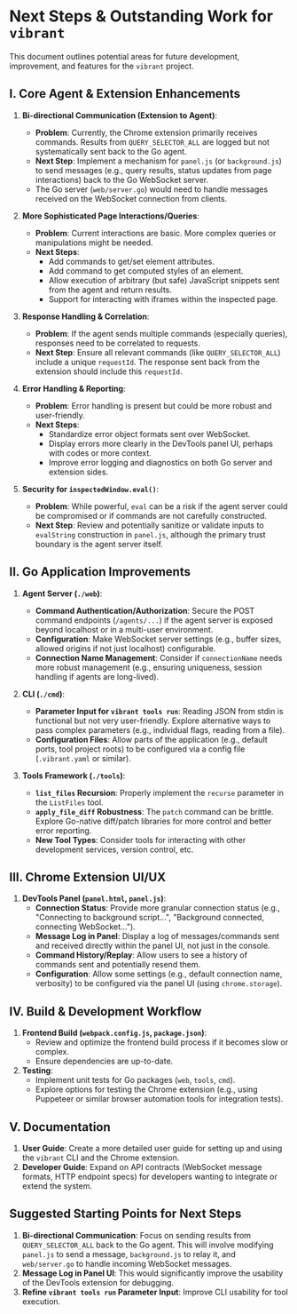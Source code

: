 # Next Steps & Outstanding Work for `vibrant`

This document outlines potential areas for future development, improvement, and features for the `vibrant` project.

## I. Core Agent & Extension Enhancements

1.  **Bi-directional Communication (Extension to Agent)**:
    *   **Problem**: Currently, the Chrome extension primarily receives commands. Results from `QUERY_SELECTOR_ALL` are logged but not systematically sent back to the Go agent.
    *   **Next Step**: Implement a mechanism for `panel.js` (or `background.js`) to send messages (e.g., query results, status updates from page interactions) back to the Go WebSocket server.
    *   The Go server (`web/server.go`) would need to handle messages received on the WebSocket connection from clients.

2.  **More Sophisticated Page Interactions/Queries**:
    *   **Problem**: Current interactions are basic. More complex queries or manipulations might be needed.
    *   **Next Steps**:
        *   Add commands to get/set element attributes.
        *   Add command to get computed styles of an element.
        *   Allow execution of arbitrary (but safe) JavaScript snippets sent from the agent and return results.
        *   Support for interacting with iframes within the inspected page.

3.  **Response Handling & Correlation**:
    *   **Problem**: If the agent sends multiple commands (especially queries), responses need to be correlated to requests.
    *   **Next Step**: Ensure all relevant commands (like `QUERY_SELECTOR_ALL`) include a unique `requestId`. The response sent back from the extension should include this `requestId`.

4.  **Error Handling & Reporting**: 
    *   **Problem**: Error handling is present but could be more robust and user-friendly.
    *   **Next Steps**:
        *   Standardize error object formats sent over WebSocket.
        *   Display errors more clearly in the DevTools panel UI, perhaps with codes or more context.
        *   Improve error logging and diagnostics on both Go server and extension sides.

5.  **Security for `inspectedWindow.eval()`**: 
    *   **Problem**: While powerful, `eval` can be a risk if the agent server could be compromised or if commands are not carefully constructed.
    *   **Next Step**: Review and potentially sanitize or validate inputs to `evalString` construction in `panel.js`, although the primary trust boundary is the agent server itself.

## II. Go Application Improvements

1.  **Agent Server (`./web`)**:
    *   **Command Authentication/Authorization**: Secure the POST command endpoints (`/agents/...`) if the agent server is exposed beyond localhost or in a multi-user environment.
    *   **Configuration**: Make WebSocket server settings (e.g., buffer sizes, allowed origins if not just localhost) configurable.
    *   **Connection Name Management**: Consider if `connectionName` needs more robust management (e.g., ensuring uniqueness, session handling if agents are long-lived).

2.  **CLI (`./cmd`)**:
    *   **Parameter Input for `vibrant tools run`**: Reading JSON from stdin is functional but not very user-friendly. Explore alternative ways to pass complex parameters (e.g., individual flags, reading from a file).
    *   **Configuration Files**: Allow parts of the application (e.g., default ports, tool project roots) to be configured via a config file (`.vibrant.yaml` or similar).

3.  **Tools Framework (`./tools`)**:
    *   **`list_files` Recursion**: Properly implement the `recurse` parameter in the `ListFiles` tool.
    *   **`apply_file_diff` Robustness**: The `patch` command can be brittle. Explore Go-native diff/patch libraries for more control and better error reporting.
    *   **New Tool Types**: Consider tools for interacting with other development services, version control, etc.

## III. Chrome Extension UI/UX

1.  **DevTools Panel (`panel.html`, `panel.js`)**:
    *   **Connection Status**: Provide more granular connection status (e.g., "Connecting to background script...", "Background connected, connecting WebSocket...").
    *   **Message Log in Panel**: Display a log of messages/commands sent and received directly within the panel UI, not just in the console.
    *   **Command History/Replay**: Allow users to see a history of commands sent and potentially resend them.
    *   **Configuration**: Allow some settings (e.g., default connection name, verbosity) to be configured via the panel UI (using `chrome.storage`).

## IV. Build & Development Workflow

1.  **Frontend Build (`webpack.config.js`, `package.json`)**:
    *   Review and optimize the frontend build process if it becomes slow or complex.
    *   Ensure dependencies are up-to-date.
2.  **Testing**: 
    *   Implement unit tests for Go packages (`web`, `tools`, `cmd`).
    *   Explore options for testing the Chrome extension (e.g., using Puppeteer or similar browser automation tools for integration tests).

## V. Documentation

1.  **User Guide**: Create a more detailed user guide for setting up and using the `vibrant` CLI and the Chrome extension.
2.  **Developer Guide**: Expand on API contracts (WebSocket message formats, HTTP endpoint specs) for developers wanting to integrate or extend the system.

## Suggested Starting Points for Next Steps

1.  **Bi-directional Communication**: Focus on sending results from `QUERY_SELECTOR_ALL` back to the Go agent. This will involve modifying `panel.js` to send a message, `background.js` to relay it, and `web/server.go` to handle incoming WebSocket messages.
2.  **Message Log in Panel UI**: This would significantly improve the usability of the DevTools extension for debugging.
3.  **Refine `vibrant tools run` Parameter Input**: Improve CLI usability for tool execution.

